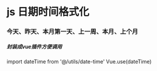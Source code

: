 # js 日期时间格式化
### 今天、昨天、本月第一天、上一周、本月、上个月

##### 封装成vue插件方便调用
import dateTime from '@/utils/date-time'
Vue.use(dateTime)
